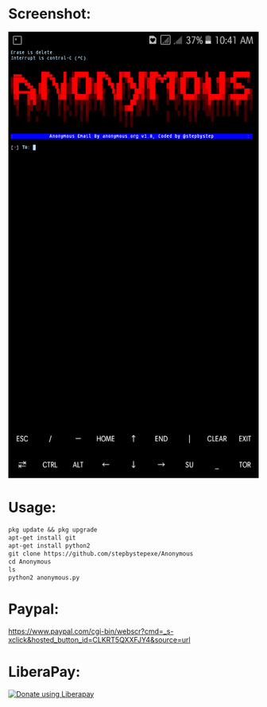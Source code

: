 # Screenshot:
![](./Screenshoot.png)
# Usage:
```
pkg update && pkg upgrade
apt-get install git
apt-get install python2
git clone https://github.com/stepbystepexe/Anonymous
cd Anonymous
ls
python2 anonymous.py
```
# Paypal:
https://www.paypal.com/cgi-bin/webscr?cmd=_s-xclick&hosted_button_id=CLKRT5QXXFJY4&source=url
# LiberaPay:
<noscript><a href="https://liberapay.com/stepbystepexe/donate"><img alt="Donate using Liberapay" src="https://liberapay.com/assets/widgets/donate.svg"></a></noscript>
